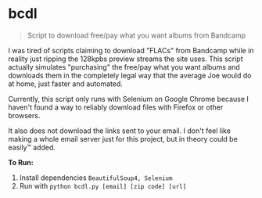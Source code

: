 # bcdl
> Script to download free/pay what you want albums from Bandcamp

I was tired of scripts claiming to download "FLACs" from Bandcamp while in reality just ripping the 128kpbs preview streams the site uses. This script actually simulates "purchasing" the free/pay what you want albums and downloads them in the completely legal way that the average Joe would do at home, just faster and automated.

Currently, this script only runs with Selenium on Google Chrome because I haven't found a way to reliably download files with Firefox or other browsers.

It also does not download the links sent to your email. I don't feel like making a whole email server just for this project, but in theory could be easily™️ added.

**To Run:**
1. Install dependencies `BeautifulSoup4, Selenium`
2. Run with `python bcdl.py [email] [zip code] [url]`
